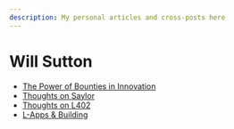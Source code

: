 ```yaml
---
description: My personal articles and cross-posts here
---
```


# Will Sutton

* <a href="../the-power-of-bounties-in-innovation-a-historical-and-modern-perspective.md" class="button primary">The Power of Bounties in Innovation</a>
* <a href="thoughts-on-saylor.md" class="button primary">Thoughts on Saylor</a>
* <a href="thoughts-on-l402.md" class="button primary">Thoughts on L402</a>
* <a href="l-apps-and-building.md" class="button primary">L-Apps &#x26; Building</a>
